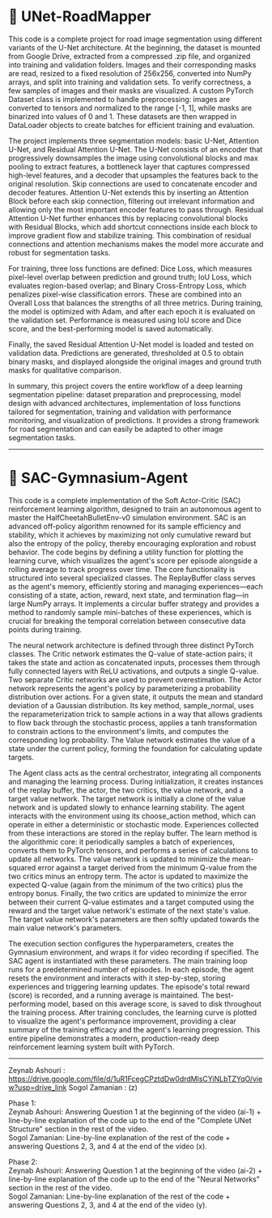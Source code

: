 # 🚀 UNet-RoadMapper
This code is a complete project for road image segmentation using different variants of the U-Net architecture. At the beginning, the dataset is mounted from Google Drive, extracted from a compressed .zip file, and organized into training and validation folders. Images and their corresponding masks are read, resized to a fixed resolution of 256x256, converted into NumPy arrays, and split into training and validation sets. To verify correctness, a few samples of images and their masks are visualized. A custom PyTorch Dataset class is implemented to handle preprocessing: images are converted to tensors and normalized to the range [-1, 1], while masks are binarized into values of 0 and 1. These datasets are then wrapped in DataLoader objects to create batches for efficient training and evaluation.

The project implements three segmentation models: basic U-Net, Attention U-Net, and Residual Attention U-Net. The U-Net consists of an encoder that progressively downsamples the image using convolutional blocks and max pooling to extract features, a bottleneck layer that captures compressed high-level features, and a decoder that upsamples the features back to the original resolution. Skip connections are used to concatenate encoder and decoder features. Attention U-Net extends this by inserting an Attention Block before each skip connection, filtering out irrelevant information and allowing only the most important encoder features to pass through. Residual Attention U-Net further enhances this by replacing convolutional blocks with Residual Blocks, which add shortcut connections inside each block to improve gradient flow and stabilize training. This combination of residual connections and attention mechanisms makes the model more accurate and robust for segmentation tasks.

For training, three loss functions are defined: Dice Loss, which measures pixel-level overlap between prediction and ground truth; IoU Loss, which evaluates region-based overlap; and Binary Cross-Entropy Loss, which penalizes pixel-wise classification errors. These are combined into an Overall Loss that balances the strengths of all three metrics. During training, the model is optimized with Adam, and after each epoch it is evaluated on the validation set. Performance is measured using IoU score and Dice score, and the best-performing model is saved automatically.

Finally, the saved Residual Attention U-Net model is loaded and tested on validation data. Predictions are generated, thresholded at 0.5 to obtain binary masks, and displayed alongside the original images and ground truth masks for qualitative comparison.

In summary, this project covers the entire workflow of a deep learning segmentation pipeline: dataset preparation and preprocessing, model design with advanced architectures, implementation of loss functions tailored for segmentation, training and validation with performance monitoring, and visualization of predictions. It provides a strong framework for road segmentation and can easily be adapted to other image segmentation tasks.

---

# 🤖 SAC-Gymnasium-Agent
This code is a complete implementation of the Soft Actor-Critic (SAC) reinforcement learning algorithm, designed to train an autonomous agent to master the HalfCheetahBulletEnv-v0 simulation environment. SAC is an advanced off-policy algorithm renowned for its sample efficiency and stability, which it achieves by maximizing not only cumulative reward but also the entropy of the policy, thereby encouraging exploration and robust behavior. The code begins by defining a utility function for plotting the learning curve, which visualizes the agent's score per episode alongside a rolling average to track progress over time. The core functionality is structured into several specialized classes. The ReplayBuffer class serves as the agent's memory, efficiently storing and managing experiences—each consisting of a state, action, reward, next state, and termination flag—in large NumPy arrays. It implements a circular buffer strategy and provides a method to randomly sample mini-batches of these experiences, which is crucial for breaking the temporal correlation between consecutive data points during training.

The neural network architecture is defined through three distinct PyTorch classes. The Critic network estimates the Q-value of state-action pairs; it takes the state and action as concatenated inputs, processes them through fully connected layers with ReLU activations, and outputs a single Q-value. Two separate Critic networks are used to prevent overestimation. The Actor network represents the agent's policy by parameterizing a probability distribution over actions. For a given state, it outputs the mean and standard deviation of a Gaussian distribution. Its key method, sample_normal, uses the reparameterization trick to sample actions in a way that allows gradients to flow back through the stochastic process, applies a tanh transformation to constrain actions to the environment's limits, and computes the corresponding log probability. The Value network estimates the value of a state under the current policy, forming the foundation for calculating update targets.

The Agent class acts as the central orchestrator, integrating all components and managing the learning process. During initialization, it creates instances of the replay buffer, the actor, the two critics, the value network, and a target value network. The target network is initially a clone of the value network and is updated slowly to enhance learning stability. The agent interacts with the environment using its choose_action method, which can operate in either a deterministic or stochastic mode. Experiences collected from these interactions are stored in the replay buffer. The learn method is the algorithmic core: it periodically samples a batch of experiences, converts them to PyTorch tensors, and performs a series of calculations to update all networks. The value network is updated to minimize the mean-squared error against a target derived from the minimum Q-value from the two critics minus an entropy term. The actor is updated to maximize the expected Q-value (again from the minimum of the two critics) plus the entropy bonus. Finally, the two critics are updated to minimize the error between their current Q-value estimates and a target computed using the reward and the target value network's estimate of the next state's value. The target value network's parameters are then softly updated towards the main value network's parameters.

The execution section configures the hyperparameters, creates the Gymnasium environment, and wraps it for video recording if specified. The SAC agent is instantiated with these parameters. The main training loop runs for a predetermined number of episodes. In each episode, the agent resets the environment and interacts with it step-by-step, storing experiences and triggering learning updates. The episode's total reward (score) is recorded, and a running average is maintained. The best-performing model, based on this average score, is saved to disk throughout the training process. After training concludes, the learning curve is plotted to visualize the agent's performance improvement, providing a clear summary of the training efficacy and the agent's learning progression. This entire pipeline demonstrates a modern, production-ready deep reinforcement learning system built with PyTorch.

---
Zeynab Ashouri : https://drive.google.com/file/d/1uR1FcegCPztdDw0drdMlsCYiNLbTZYqO/view?usp=drive_link
Sogol Zamanian : (z)

Phase 1:  
Zeynab Ashouri: Answering Question 1 at the beginning of the video (ai-1)  +  line-by-line explanation of the code up to the end of the "Complete UNet Structure" section in the rest of the video.  
Sogol Zamanian: Line-by-line explanation of the rest of the code  +  answering Questions 2, 3, and 4 at the end of the video (x).  

Phase 2:  
Zeynab Ashouri: Answering Question 1 at the beginning of the video (ai-2)  +  line-by-line explanation of the code up to the end of the "Neural Networks" section in the rest of the video.  
Sogol Zamanian: Line-by-line explanation of the rest of the code  +  answering Questions 2, 3, and 4 at the end of the video (y).
